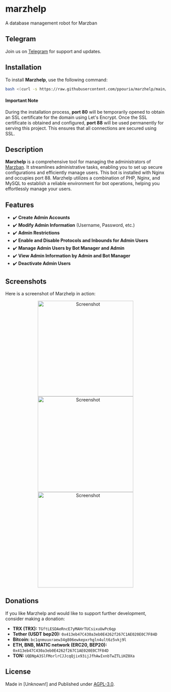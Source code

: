 # marzhelp
A database management robot for Marzban

## Telegram
Join us on [Telegram](https://t.me/marzhelp) for support and updates.

## Installation

To install **Marzhelp**, use the following command:

```bash
bash <(curl -s https://raw.githubusercontent.com/ppouria/marzhelp/main/install.sh)
```

#### Important Note
During the installation process, **port 80** will be temporarily opened to obtain an SSL certificate for the domain using Let's Encrypt. Once the SSL certificate is obtained and configured, **port 88** will be used permanently for serving this project. This ensures that all connections are secured using SSL.

## Description

**Marzhelp** is a comprehensive tool for managing the administrators of [Marzban](https://github.com/Gozargah/Marzban). It streamlines administrative tasks, enabling you to set up secure configurations and efficiently manage users. This bot is installed with Nginx and occupies port 88. Marzhelp utilizes a combination of PHP, Nginx, and MySQL to establish a reliable environment for bot operations, helping you effortlessly manage your users.

## Features

- ✔️ **Create Admin Accounts**
- ✔️ **Modify Admin Information** (Username, Password, etc.)
- ✔️ **Admin Restrictions**
- ✔️ **Enable and Disable Protocols and Inbounds for Admin Users**
- ✔️ **Manage Admin Users by Bot Manager and Admin**
- ✔️ **View Admin Information by Admin and Bot Manager**
- ✔️ **Deactivate Admin Users**

## Screenshots

Here is a screenshot of Marzhelp in action:

<p align="center">
  <img src="https://github.com/ppouria/marzhelp/blob/main/Screenshot.png" alt="Screenshot" width="300"/>
  <img src="https://github.com/ppouria/marzhelp/blob/main/screenshot2.jpg" alt="Screenshot" width="300"/>
  <img src="https://github.com/ppouria/marzhelp/blob/main/screenshot3.png" alt="Screenshot" width="300"/>
</p>

## Donations
If you like Marzhelp and would like to support further development, consider making a donation:

- **TRX (TRX):** `TGftLESDAeRncE7yMAHrTUCsixuUwPc6qp`
- **Tether (USDT bep20):** `0x413eb47C430a3eb0E4262f267C1AE020E0C7F84D`
- **Bitcoin:** `bc1qnmuuxraew34g806ewkepxrhgln4ult6z5vkj9l`
- **ETH, BNB, MATIC network (ERC20, BEP20):** `0x413eb47C430a3eb0E4262f267C1AE020E0C7F84D`
- **TON:** `UQDNpA3SlFMorlrCJJcqQjix93ijJfhAwIxnbTwZTLiHZ0Xa`

## License

Made in [Unknown!] and Published under [AGPL-3.0](./LICENSE).
